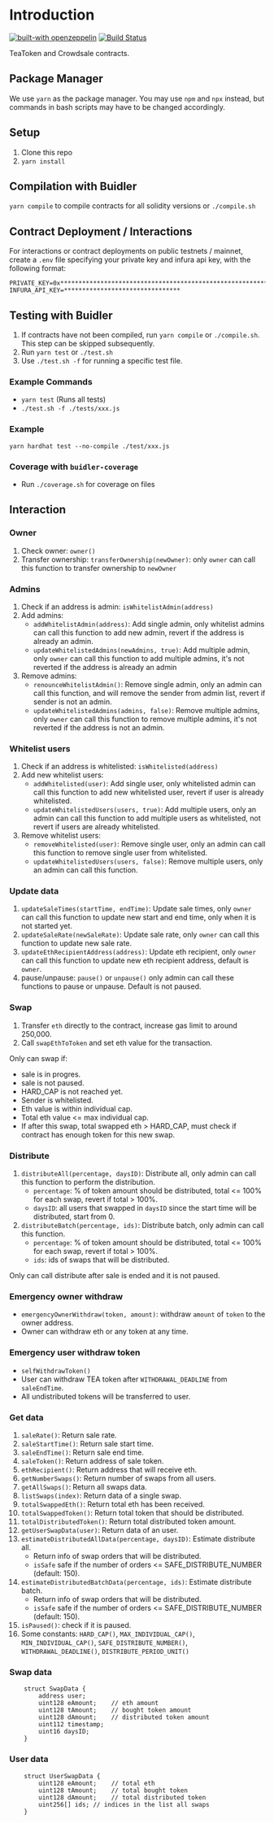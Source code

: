 # Introduction

[![built-with openzeppelin](https://img.shields.io/badge/built%20with-OpenZeppelin-3677FF)](https://docs.openzeppelin.com/)
[![Build Status](https://api.travis-ci.com/KyberNetwork/kyber_reserves_sc.svg?branch=master&status=passed)](https://travis-ci.com/github/KyberNetwork/kyber_reserves_sc)


TeaToken and Crowdsale contracts.

## Package Manager
We use `yarn` as the package manager. You may use `npm` and `npx` instead, but commands in bash scripts may have to be changed accordingly.


## Setup
1. Clone this repo
2. `yarn install`


## Compilation with Buidler
`yarn compile` to compile contracts for all solidity versions or `./compile.sh`


## Contract Deployment / Interactions

For interactions or contract deployments on public testnets / mainnet, create a `.env` file specifying your private key and infura api key, with the following format:

```
PRIVATE_KEY=0x****************************************************************
INFURA_API_KEY=********************************
```

## Testing with Buidler
1. If contracts have not been compiled, run `yarn compile` or `./compile.sh`. This step can be skipped subsequently.
2. Run `yarn test` or `./test.sh`
3. Use `./test.sh -f` for running a specific test file.

### Example Commands
- `yarn test` (Runs all tests)
- `./test.sh -f ./tests/xxx.js`

### Example
`yarn hardhat test --no-compile ./test/xxx.js`

### Coverage with `buidler-coverage`
- Run `./coverage.sh` for coverage on files


## Interaction

### Owner
1. Check owner: `owner()`
2. Transfer ownership: `transferOwnership(newOwner)`: only `owner` can call this function to transfer ownership to `newOwner`

### Admins
1. Check if an address is admin: `isWhitelistAdmin(address)`
2. Add admins:
    - `addWhitelistAdmin(address)`: Add single admin, only whitelist admins can call this function to add new admin, revert if the address is already an admin.
    - `updateWhitelistedAdmins(newAdmins, true)`: Add multiple admin, only `owner` can call this function to add multiple admins, it's not reverted if the address is already an admin
3. Remove admins:
    - `renounceWhitelistAdmin()`: Remove single admin, only an admin can call this function, and will remove the sender from admin list, revert if sender is not an admin.
    - `updateWhitelistedAdmins(admins, false)`: Remove multiple admins, only `owner` can call this function to remove multiple admins, it's not reverted if the address is not an admin.

### Whitelist users
1. Check if an address is whitelisted: `isWhitelisted(address)`
2. Add new whitelist users:
    - `addWhitelisted(user)`: Add single user, only whitelisted admin can call this function to add new whitelisted user, revert if user is already whitelisted.
    - `updateWhitelistedUsers(users, true)`: Add multiple users, only an admin can call this function to add multiple users as whitelisted, not revert if users are already whitelisted.
3. Remove whitelist users:
    - `removeWhitelisted(user)`: Remove single user, only an admin can call this function to remove single user from whitelisted.
    - `updateWhitelistedUsers(users, false)`: Remove multiple users, only an admin can call this function.

### Update data
1. `updateSaleTimes(startTime, endTime)`: Update sale times, only `owner` can call this function to update new start and end time, only when it is not started yet.
2. `updateSaleRate(newSaleRate)`: Update sale rate, only `owner` can call this function to update new sale rate.
3. `updateEthRecipientAddress(address)`: Update eth recipient, only `owner` can call this function to update new eth recipient address, default is `owner`.
4. pause/unpause: `pause()` or `unpause()` only admin can call these functions to pause or unpause. Default is not paused.

### Swap
1. Transfer `eth` directly to the contract, increase gas limit to around 250,000.
2. Call `swapEthToToken` and set eth value for the transaction.

Only can swap if:
- sale is in progres.
- sale is not paused.
- HARD_CAP is not reached yet.
- Sender is whitelisted.
- Eth value is within individual cap.
- Total eth value <= max individual cap.
- If after this swap, total swapped eth > HARD_CAP, must check if contract has enough token for this new swap.

### Distribute
1. `distributeAll(percentage, daysID)`: Distribute all, only admin can call this function to perform the distribution.
    - `percentage`: % of token amount should be distributed, total <= 100% for each swap, revert if total > 100%.
    - `daysID`: all users that swapped in `daysID` since the start time will be distributed, start from 0.
2. `distributeBatch(percentage, ids)`: Distribute batch, only admin can call this function.
    - `percentage`: % of token amount should be distributed, total <= 100% for each swap, revert if total > 100%.
    - `ids`: ids of swaps that will be distributed.

Only can call distribute after sale is ended and it is not paused.

### Emergency owner withdraw
- `emergencyOwnerWithdraw(token, amount)`: withdraw `amount` of `token` to the owner address.
- Owner can withdraw eth or any token at any time.

### Emergency user withdraw token
- `selfWithdrawToken()`
- User can withdraw TEA token after `WITHDRAWAL_DEADLINE` from `saleEndTime`.
- All undistributed tokens will be transferred to user.


### Get data
1. `saleRate()`: Return sale rate.
2. `saleStartTime()`: Return sale start time.
3. `saleEndTime()`: Return sale end time.
4. `saleToken()`: Return address of sale token.
5. `ethRecipient()`: Return address that will receive eth.
6. `getNumberSwaps()`: Return number of swaps from all users.
7. `getAllSwaps()`: Return all swaps data.
8. `listSwaps(index)`: Return data of a single swap.
9. `totalSwappedEth()`: Return total eth has been received.
10. `totalSwappedToken()`: Return total token that should be distributed.
11. `totalDistributedToken()`: Return total distributed token amount.
12. `getUserSwapData(user)`: Return data of an user.
13. `estimateDistributedAllData(percentage, daysID)`: Estimate distribute all.
    - Return info of swap orders that will be distributed.
    - `isSafe` safe if the number of orders <= SAFE_DISTRIBUTE_NUMBER (default: 150).
14. `estimateDistributedBatchData(percentage, ids)`: Estimate distribute batch.
    - Return info of swap orders that will be distributed.
    - `isSafe` safe if the number of orders <= SAFE_DISTRIBUTE_NUMBER (default: 150).
15. `isPaused()`: check if it is paused.
4. Some constants: `HARD_CAP()`, `MAX_INDIVIDUAL_CAP()`, `MIN_INDIVIDUAL_CAP()`, `SAFE_DISTRIBUTE_NUMBER()`, `WITHDRAWAL_DEADLINE()`, `DISTRIBUTE_PERIOD_UNIT()`


### Swap data
```
    struct SwapData {
        address user;
        uint128 eAmount;    // eth amount
        uint128 tAmount;    // bought token amount
        uint128 dAmount;    // distributed token amount
        uint112 timestamp;
        uint16 daysID;
    }
```

### User data
```
    struct UserSwapData {
        uint128 eAmount;    // total eth
        uint128 tAmount;    // total bought token
        uint128 dAmount;    // total distributed token
        uint256[] ids; // indices in the list all swaps
    }
```
